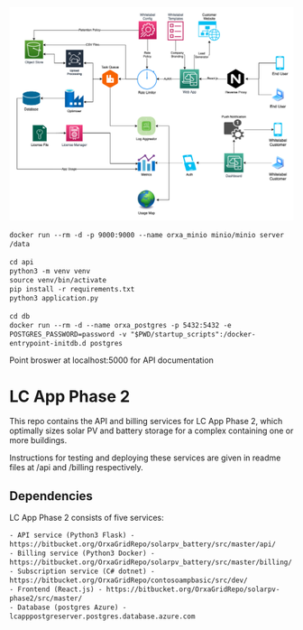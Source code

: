 
![Architecture Diagram](architecture.png)


	docker run --rm -d -p 9000:9000 --name orxa_minio minio/minio server /data
	
	cd api
	python3 -m venv venv
	source venv/bin/activate
	pip install -r requirements.txt
	python3 application.py

	cd db
	docker run --rm -d --name orxa_postgres -p 5432:5432 -e POSTGRES_PASSWORD=password -v "$PWD/startup_scripts":/docker-entrypoint-initdb.d postgres

Point broswer at localhost:5000 for API documentation


# LC App Phase 2

This repo contains the API and billing services for LC App Phase 2, which optimally sizes solar PV and battery storage for a complex containing one or more buildings.

Instructions for testing and deploying these services are given in readme files at /api and /billing respectively.

## Dependencies

LC App Phase 2 consists of five services:

	- API service (Python3 Flask) - https://bitbucket.org/OrxaGridRepo/solarpv_battery/src/master/api/
    - Billing service (Python3 Docker) - https://bitbucket.org/OrxaGridRepo/solarpv_battery/src/master/billing/
    - Subscription service (C# dotnet) - https://bitbucket.org/OrxaGridRepo/contosoampbasic/src/dev/
    - Frontend (React.js) - https://bitbucket.org/OrxaGridRepo/solarpv-phase2/src/master/
    - Database (postgres Azure) - lcapppostgreserver.postgres.database.azure.com

